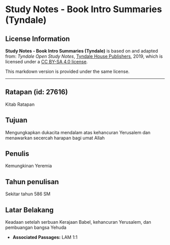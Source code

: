 # Study Notes - Book Intro Summaries (Tyndale)

## License Information

**Study Notes - Book Intro Summaries (Tyndale)** is based on and adapted from: _Tyndale Open Study Notes_, [Tyndale House Publishers](https://tyndaleopenresources.com/), 2019, which is licensed under a [CC BY-SA 4.0 license](https://creativecommons.org/licenses/by-sa/4.0/legalcode.en).

This markdown version is provided under the same license.



--------------------------------

## Ratapan (id: 27616)

Kitab Ratapan

Tujuan
------

Mengungkapkan dukacita mendalam atas kehancuran Yerusalem dan menawarkan secercah harapan bagi umat Allah

Penulis
-------

Kemungkinan Yeremia

Tahun penulisan
---------------

Sekitar tahun 586 SM

Latar Belakang
--------------

Keadaan setelah serbuan Kerajaan Babel, kehancuran Yerusalem, dan pembuangan bangsa Yehuda

* **Associated Passages:** LAM 1:1

